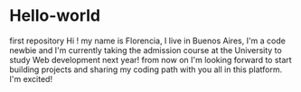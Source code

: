 # Hello-world
first repository
Hi !
my name is Florencia, I live in Buenos Aires, 
I'm a code newbie and I'm currently taking the admission course at the University 
to study Web development next year!
from now on I'm looking forward to start building projects and sharing my coding path 
with you all in this platform. I'm excited!
